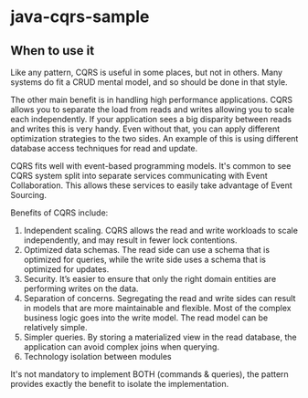 # java-cqrs-sample

## When to use it

Like any pattern, CQRS is useful in some places, but not in others. Many systems do fit a CRUD mental model, and so should be done in that style.

The other main benefit is in handling high performance applications. CQRS allows you to separate the load from reads and writes allowing you to scale each independently. If your application sees a big disparity between reads and writes this is very handy. Even without that, you can apply different optimization strategies to the two sides. An example of this is using different database access techniques for read and update.

CQRS fits well with event-based programming models. It's common to see CQRS system split into separate services communicating with Event Collaboration. This allows these services to easily take advantage of Event Sourcing.

Benefits of CQRS include:

1. Independent scaling. CQRS allows the read and write workloads to scale independently, and may result in fewer lock contentions.
2. Optimized data schemas. The read side can use a schema that is optimized for queries, while the write side uses a schema that is optimized for updates.
3. Security. It’s easier to ensure that only the right domain entities are performing writes on the data.
4. Separation of concerns. Segregating the read and write sides can result in models that are more maintainable and flexible. Most of the complex business logic goes into the write model. The read model can be relatively simple.
5. Simpler queries. By storing a materialized view in the read database, the application can avoid complex joins when querying.
6. Technology isolation between modules

It's not mandatory to implement BOTH (commands & queries), the pattern provides
exactly the benefit to isolate the implementation.
